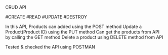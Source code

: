 CRUD API 

#CREATE
#READ
#UPDATE
#DESTROY

In this API, 
Products can added using the POST method
Update a Product(Product ID) using the PUT method
Can get the products from API by calling the GET method
Delete a product using DELETE method from API

Tested & checked the API using POSTMAN
